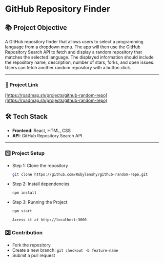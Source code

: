 # GitHub Repository Finder

## 📚 Project Objective  

A GitHub repository finder that allows users to select a programming language from a dropdown menu. The app will then use the GitHub Repository Search API to fetch and display a random repository that matches the selected language. The displayed information should include the repository name, description, number of stars, forks, and open issues. Users can fetch another random repository with a button click.

---

### 🔗 Project Link

[https://roadmap.sh/projects/github-random-repo](https://roadmap.sh/projects/github-random-repo)

## 🛠️ Tech Stack  

- **Frontend**: React, HTML, CSS  
- **API**: GitHub Repository Search API 

---

### 1️⃣ **Project Setup**  

- Step 1: Clone the repository  

  ```bash
  git clone https://github.com/Rubylenshy/github-random-repo.git
- Step 2: Install dependencies

    ```bash
    npm install
- Step 3: Running the Project

    ```bash
    npm start

    Access it at http://localhost:3000

### 2️⃣ Contribution

- Fork the repository
- Create a new branch: `git checkout -b feature-name`
- Submit a pull request
